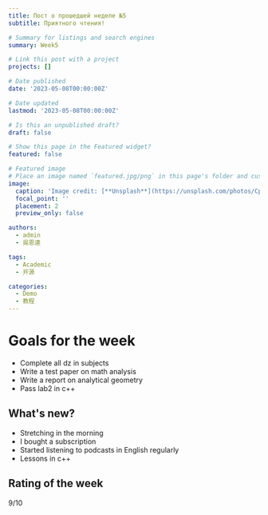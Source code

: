 ```yaml
---
title: Пост о прошедшей неделе №5
subtitle: Приятного чтения!

# Summary for listings and search engines
summary: Week5

# Link this post with a project
projects: []

# Date published
date: '2023-05-08T00:00:00Z'

# Date updated
lastmod: '2023-05-08T00:00:00Z'

# Is this an unpublished draft?
draft: false

# Show this page in the Featured widget?
featured: false

# Featured image
# Place an image named `featured.jpg/png` in this page's folder and customize its options here.
image:
  caption: 'Image credit: [**Unsplash**](https://unsplash.com/photos/CpkOjOcXdUY)'
  focal_point: ''
  placement: 2
  preview_only: false

authors:
  - admin
  - 吳恩達

tags:
  - Academic
  - 开源

categories:
  - Demo
  - 教程
---
```



# Goals for the week
- Complete all dz in subjects
- Write a test paper on math analysis
- Write a report on analytical geometry 
- Pass lab2 in c++
  
## What's new?
- Stretching in the morning
- I bought a subscription
- Started listening to podcasts in English regularly 
- Lessons in c++ 

## Rating of the week 

9/10






